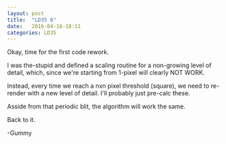 ```yaml
---
layout: post
title:  "LD35 6"
date:   2016-04-16-18:11
categories: LD35
---
```


Okay, time for the first code rework.

I was the-stupid and defined a scaling routine for a non-growing level of
detail, which, since we're starting from 1-pixel will clearly NOT WORK.


Instead, every time we reach a nxn pixel threshold (square), we need to
re-render with a new level of detail.  I'll probably just pre-calc these.

Asside from that periodic blit, the algorithm will work the same.

Back to it.

-Gummy

